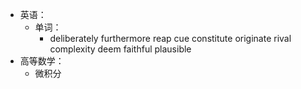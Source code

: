 - 英语：
	- 单词：
		- deliberately
		  furthermore
		  reap
		  cue
		  constitute
		  originate
		  rival
		  complexity
		  deem
		  faithful
		  plausible
- 高等数学：
	- 微积分